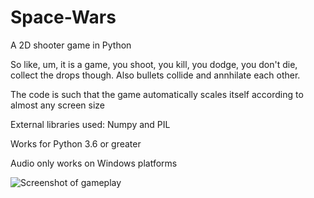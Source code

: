 # Space-Wars
A 2D shooter game in Python

So like, um, it is a game, you shoot, you kill, you dodge, you don't die, collect the drops though. 
Also bullets collide and annhilate each other.

The code is such that the game automatically scales itself according to almost any screen size

External libraries used: Numpy and PIL

Works for Python 3.6 or greater

Audio only works on Windows platforms

![Screenshot of gameplay](https://imgur.com/a/ghyo5wt)
